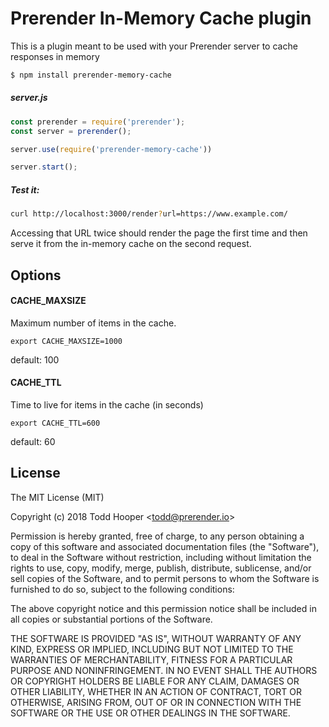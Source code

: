 Prerender In-Memory Cache plugin
===========================

This is a plugin meant to be used with your Prerender server to cache responses in memory

```bash
$ npm install prerender-memory-cache
```
##### server.js
```js
const prerender = require('prerender');
const server = prerender();

server.use(require('prerender-memory-cache'))

server.start();
```
##### Test it:
```bash
curl http://localhost:3000/render?url=https://www.example.com/
```
Accessing that URL twice should render the page the first time and then serve it from the in-memory cache on the second request.

## Options

#### CACHE_MAXSIZE
Maximum number of items in the cache.

`export CACHE_MAXSIZE=1000`

default: 100

#### CACHE_TTL
Time to live for items in the cache (in seconds)

`export CACHE_TTL=600`

default: 60

## License

The MIT License (MIT)

Copyright (c) 2018 Todd Hooper &lt;todd@prerender.io&gt;

Permission is hereby granted, free of charge, to any person obtaining a copy
of this software and associated documentation files (the "Software"), to deal
in the Software without restriction, including without limitation the rights
to use, copy, modify, merge, publish, distribute, sublicense, and/or sell
copies of the Software, and to permit persons to whom the Software is
furnished to do so, subject to the following conditions:

The above copyright notice and this permission notice shall be included in
all copies or substantial portions of the Software.

THE SOFTWARE IS PROVIDED "AS IS", WITHOUT WARRANTY OF ANY KIND, EXPRESS OR
IMPLIED, INCLUDING BUT NOT LIMITED TO THE WARRANTIES OF MERCHANTABILITY,
FITNESS FOR A PARTICULAR PURPOSE AND NONINFRINGEMENT. IN NO EVENT SHALL THE
AUTHORS OR COPYRIGHT HOLDERS BE LIABLE FOR ANY CLAIM, DAMAGES OR OTHER
LIABILITY, WHETHER IN AN ACTION OF CONTRACT, TORT OR OTHERWISE, ARISING FROM,
OUT OF OR IN CONNECTION WITH THE SOFTWARE OR THE USE OR OTHER DEALINGS IN
THE SOFTWARE.
